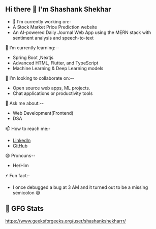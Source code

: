 ## Hi there 👋 I'm Shashank Shekhar



- 🔭 I’m currently working on:-
- A Stock Market Price Prediction website 
- An AI-powered Daily Journal Web App using the MERN stack with sentiment analysis and speech-to-text  

🌱 I’m currently learning:--
- Spring Boot ,Nextjs
- Advanced HTML, Flutter, and TypeScript  
- Machine Learning & Deep Learning models  

👯 I’m looking to collaborate on:--
- Open source web apps, ML projects.
- Chat applications or productivity tools   

💬 Ask me about:--
- Web Development(Frontend)  
- DSA 

📫 How to reach me:-
- [LinkedIn](www.linkedin.com/in/shashank-s-1a7469251)  
- [GitHub](https://github.com/shashankkk05)  

😄 Pronouns--
- He/Him  

⚡ Fun fact:-
- I once debugged a bug at 3 AM and it turned out to be a missing semicolon 😅


## 🧠 GFG Stats
https://www.geeksforgeeks.org/user/shashankshekharrr/

